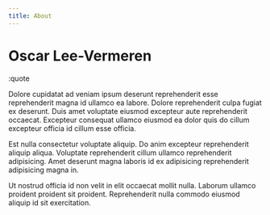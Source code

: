 ```yaml
---
title: About
---
```



# Oscar Lee-Vermeren

:quote

Dolore cupidatat ad veniam ipsum deserunt reprehenderit esse reprehenderit magna id ullamco ea labore. Dolore reprehenderit culpa fugiat ex deserunt. Duis amet voluptate eiusmod excepteur aute reprehenderit occaecat. Excepteur consequat ullamco eiusmod ea dolor quis do cillum excepteur officia id cillum esse officia.

Est nulla consectetur voluptate aliquip. Do anim excepteur reprehenderit aliquip aliqua. Voluptate reprehenderit cillum ullamco reprehenderit adipisicing. Amet deserunt magna laboris id ex adipisicing reprehenderit adipisicing magna in.

Ut nostrud officia id non velit in elit occaecat mollit nulla. Laborum ullamco proident proident sit proident. Reprehenderit nulla commodo eiusmod aliquip id sit exercitation.
